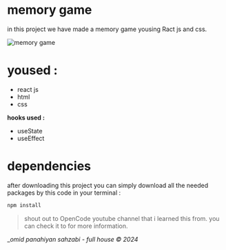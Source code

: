 # memory game
in this project we have made a memory game yousing Ract js and css.

![memory game](c:\Users\omidp\AppData\Local\Temp\poker-game-casiono-online-web-background-template-for-internet-illustration-free-vector.jpg)

# yoused :
- react js 
- html 
- css
 
 **hooks used :**
- useState
- useEffect

# dependencies
after downloading this project you can simply download all the needed packages by this code in
your terminal :
```cmd
npm install
```
> shout out to OpenCode youtube channel that i learned this from.
>you can check it to for more information.

__omid panahiyan sahzabi - full house &copy; 2024_
